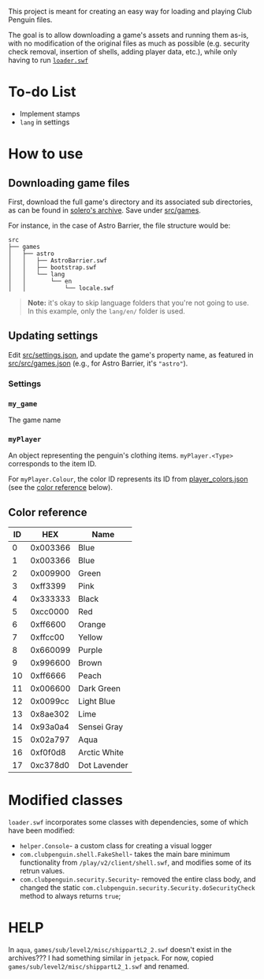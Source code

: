 This project is meant for creating an easy way for loading and playing Club Penguin files.

The goal is to allow downloading a game's assets and running them as-is, with no modification of the original files as much as possible (e.g. security check removal, insertion of shells, adding player data, etc.), while only having to run [`loader.swf`](./src/loader.swf)

# To-do List
- Implement stamps
- `lang` in settings

# How to use
## Downloading game files
First, download the full game's directory and its associated sub directories, as can be found in [solero's archive](https://icerink.solero.me/media1.clubpenguin.com/play/v2/games/). Save under [src/games](./src/games).

For instance, in the case of Astro Barrier, the file structure would be:
```
src
├── games
│   ├── astro
│   │   ├── AstroBarrier.swf
│   │   ├── bootstrap.swf
│   │   └── lang
│   │       └── en
│   │           └── locale.swf
```

> **Note:** it's okay to skip language folders that you're not going to use. In this example, only the `lang/en/` folder is used.

## Updating settings
Edit [src/settings.json](./src/settings.json), and update the game's property name, as featured in [src/src/games.json](./src/src/json/games.json) (e.g., for Astro Barrier, it's `"astro"`).

### Settings
### `my_game`
The game name
### `myPlayer`
An object representing the penguin's clothing items. `myPlayer.<Type>` corresponds to the item ID.

For `myPlayer.Colour`, the color ID represents its ID from [player_colors.json](https://web.archive.org/web/20170329041807if_/media1.clubpenguin.com/play/en/web_service/game_configs/player_colors.json) (see the [color reference](#color-reference) below).

## Color reference
|ID|HEX|Name|
|-|-|-|
|0|0x003366|Blue|
|1|0x003366|Blue|
|2|0x009900|Green|
|3|0xff3399|Pink|
|4|0x333333|Black|
|5|0xcc0000|Red|
|6|0xff6600|Orange|
|7|0xffcc00|Yellow|
|8|0x660099|Purple|
|9|0x996600|Brown|
|10|0xff6666|Peach|
|11|0x006600|Dark Green|
|12|0x0099cc|Light Blue|
|13|0x8ae302|Lime|
|14|0x93a0a4|Sensei Gray|
|15|0x02a797|Aqua|
|16|0xf0f0d8|Arctic White|
|17|0xc378d0|Dot Lavender|

# Modified classes
`loader.swf` incorporates some classes with dependencies, some of which have been modified:
- `helper.Console`- a custom class for creating a visual logger
- `com.clubpenguin.shell.FakeShell`- takes the main bare minimum functionality from `/play/v2/client/shell.swf`, and modifies some of its retrun values.
- `com.clubpenguin.security.Security`- removed the entire class body, and changed the static `com.clubpenguin.security.Security.doSecurityCheck` method to always returns `true`;

# HELP
In `aqua`, `games/sub/level2/misc/shippartL2_2.swf` doesn't exist in the archives??? I had something similar in `jetpack`. For now, copied `games/sub/level2/misc/shippartL2_1.swf` and renamed.
